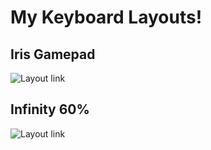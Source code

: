 # My Keyboard Layouts!

## Iris Gamepad
![Layout link](../blob/master/Iris/doc/keyboard-layout.png)

## Infinity 60%
![Layout link](../blob/master/Infinity/doc/keyboard-layout.png)